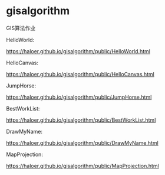 # gisalgorithm
GIS算法作业

HelloWorld:

https://haloer.github.io/gisalgorithm/public/HelloWorld.html

HelloCanvas:

https://haloer.github.io/gisalgorithm/public/HelloCanvas.html

JumpHorse:

https://haloer.github.io/gisalgorithm/public/JumpHorse.html

BestWorkList:

https://haloer.github.io/gisalgorithm/public/BestWorkList.html

DrawMyName:

https://haloer.github.io/gisalgorithm/public/DrawMyName.html

MapProjection:

https://haloer.github.io/gisalgorithm/public/MapProjection.html
